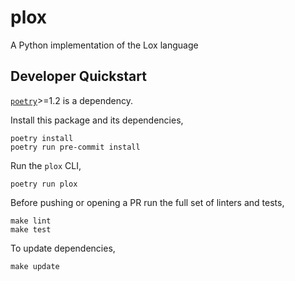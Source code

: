 # plox

A Python implementation of the Lox language

## Developer Quickstart

[`poetry`][poetry]>=1.2 is a dependency.

Install this package and its dependencies,

```
poetry install
poetry run pre-commit install
```

Run the `plox` CLI,

```
poetry run plox
```

Before pushing or opening a PR run the full set of linters and tests,

```
make lint
make test
```

To update dependencies,

```
make update
```

[poetry]: https://python-poetry.org/
